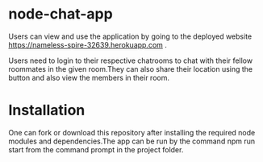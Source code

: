 # node-chat-app
Users can view and use the application by going to the deployed website https://nameless-spire-32639.herokuapp.com .

Users need to login to their respective chatrooms to chat with their fellow roommates in the given room.They can also share their location
using the button and also view the members in their room.

# Installation
One can fork or download this repository after installing the required node modules and dependencies.The app can be run by the command
npm run start from the command prompt in the project folder. 
